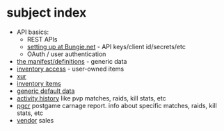 # subject index
- API basics:
  - REST APIs
  - [setting up at Bungie.net](app-setup) - API keys/client id/secrets/etc
  - OAuth / user authentication
- [the manifest/definitions](/definitions) - generic data 
- [inventory access](inventory) - user-owned items
- [xur](xur)
- [inventory items](inventory)
- [generic default data](/definitions/using)
- [activity history](activities) like pvp matches, raids, kill stats, etc
- [pgcr](pgcr) postgame carnage report. info about specific matches, raids, kill stats, etc
- [vendor](vendors) sales